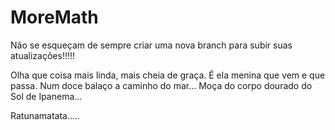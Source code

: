 # MoreMath

Não se esqueçam de sempre criar uma nova branch para subir suas atualizações!!!!!

Olha que coisa mais linda, mais cheia de graça. É ela menina que vem e que passa.
Num doce balaço a caminho do mar...
Moça do corpo dourado do Sol de Ipanema...


Ratunamatata.....
